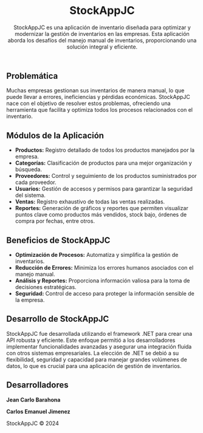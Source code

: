 <!DOCTYPE html>
<html lang="es">
<head>
    <meta charset="UTF-8">
    <meta name="viewport" content="width=device-width, initial-scale=1.0">
</head>
<body>
    <header>
        <h1>StockAppJC</h1>
          <section id="problem">
        <p>StockAppJC es una aplicación de inventario diseñada para optimizar y modernizar la gestión de inventarios en las empresas. Esta aplicación aborda los desafíos del manejo manual de inventarios, proporcionando una solución integral y eficiente.</p>
  </section>

</header>

  <section id="problem">
        <h2>Problemática</h2>
        <p>Muchas empresas gestionan sus inventarios de manera manual, lo que puede llevar a errores, ineficiencias y pérdidas económicas. StockAppJC nace con el objetivo de resolver estos problemas, ofreciendo una herramienta que facilita y optimiza todos los procesos relacionados con el inventario.</p>
  </section>

  <section id="modules">
        <h2>Módulos de la Aplicación</h2>
        <ul>
            <li><strong>Productos:</strong> Registro detallado de todos los productos manejados por la empresa.</li>
            <li><strong>Categorías:</strong> Clasificación de productos para una mejor organización y búsqueda.</li>
            <li><strong>Proveedores:</strong> Control y seguimiento de los productos suministrados por cada proveedor.</li>
            <li><strong>Usuarios:</strong> Gestión de accesos y permisos para garantizar la seguridad del sistema.</li>
            <li><strong>Ventas:</strong> Registro exhaustivo de todas las ventas realizadas.</li>
            <li><strong>Reportes:</strong> Generación de gráficos y reportes que permiten visualizar puntos clave como productos más vendidos, stock bajo, órdenes de compra por fechas, entre otros.</li>
        </ul>
  </section>

  <section id="benefits">
        <h2>Beneficios de StockAppJC</h2>
        <ul>
            <li><strong>Optimización de Procesos:</strong> Automatiza y simplifica la gestión de inventarios.</li>
            <li><strong>Reducción de Errores:</strong> Minimiza los errores humanos asociados con el manejo manual.</li>
            <li><strong>Análisis y Reportes:</strong> Proporciona información valiosa para la toma de decisiones estratégicas.</li>
            <li><strong>Seguridad:</strong> Control de acceso para proteger la información sensible de la empresa.</li>
        </ul>
  </section>

  <section id="development">
        <h2>Desarrollo de StockAppJC</h2>
        <p>StockAppJC fue desarrollada utilizando el framework .NET para crear una API robusta y eficiente. Este enfoque permitió a los desarrolladores implementar funcionalidades avanzadas y asegurar una integración fluida con otros sistemas empresariales. La elección de .NET se debió a su flexibilidad, seguridad y capacidad para manejar grandes volúmenes de datos, lo que es crucial para una aplicación de gestión de inventarios.</p>
    </section>

<section id="developers">
        <h2>Desarrolladores</h2>
        <p><strong>Jean Carlo Barahona</strong></p>
        <p><strong>Carlos Emanuel Jimenez</strong></p>
</section>
  <footer>
        <p>StockAppJC © 2024</p>
  </footer>
</body>
</html>
